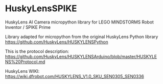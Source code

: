 # HuskyLensSPIKE
HuskyLens AI Camera micropython library for LEGO MINDSTORMS Robot Inventor / SPIKE Prime 

Library adapted for micropython from the original HuskyLens Python library
https://github.com/HuskyLens/HUSKYLENSPython

This is the protocol description:
https://github.com/HuskyLens/HUSKYLENSArduino/blob/master/HUSKYLENS%20Protocol.md

HuskyLens WIKI:
https://wiki.dfrobot.com/HUSKYLENS_V1.0_SKU_SEN0305_SEN0336

